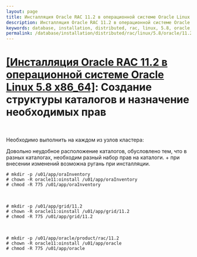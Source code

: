 ```yaml
---
layout: page
title: Инсталляция Oracle RAC 11.2 в операционной системе Oracle Linux 5.8 (ISCSI + ASM) - Создание структуры каталогов и назначение необходимых прав
description: Инсталляция Oracle RAC 11.2 в операционной системе Oracle Linux 5.8 (ISCSI + ASM) - Создание структуры каталогов и назначение необходимых прав
keywords: database, installation, distributed, rac, linux, 5.8, oracle, 11.2, Создание структуры каталогов и назначение необходимых прав
permalink: /database/installation/distributed/rac/linux/5.8/oracle/11.2/create-folder-structure-and-user-permissions/
---
```


# <a href="/database/installation/distributed/rac/linux/5.8/oracle/11.2/">[Инсталляция Oracle RAC 11.2 в операционной системе Oracle Linux 5.8 x86_64]</a>: Создание структуры каталогов и назначение необходимых прав

<br/>

Необходимо выполнить на каждом из узлов кластера:

Довольно неудобное расположение каталогов, обусловлено тем, что в разных каталогах, необходим
разный набор прав на каталоги. + при внесении изменений возможна ругань при инсталляции.

    # mkdir -p /u01/app/oraInventory
    # chown -R oracle11:oinstall /u01/app/oraInventory
    # chmod -R 775 /u01/app/oraInventory

<br/>

    # mkdir -p /u01/app/grid/11.2
    # chown -R oracle11:oinstall /u01/app/grid/11.2
    # chmod -R 775 /u01/app/grid/11.2

<br/>

    # mkdir -p /u01/app/oracle/product/rac/11.2
    # chown -R oracle11:oinstall /u01/app/oracle
    # chmod -R 775 /u01/app/oracle

